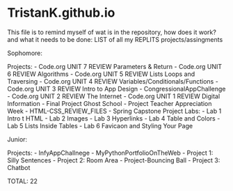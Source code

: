 # TristanK.github.io
This file is to remind myself of wat is in the 
repository, how does it work? and what it needs
to be done:
LIST of all my REPLITS projects/assingments


Sophomore:

  Projects:
    - Code.org UNIT 7 REVIEW Parameters & Return
    - Code.org UNIT 6 REVIEW Algorithms
    - Code.org UNIT 5 REVIEW Lists Loops and Traversing
    - Code.org UNIT 4 REVIEW Variables/Conditionals/Functions
    - Code.org UNIT 3 REVIEW Intro to App Design
    - CongressionalAppChallenge
    - Code.org UNIT 2 REVIEW The Internet
    - Code.org UNIT 1 REVIEW Digital Information
    - Final Project Ghost School
    - Project Teacher Appreciation Week
    - HTML-CSS_REVIEW_FILES
    - Spring Capstone Project
  Labs:
    - Lab 1 Intro t HTML
    - Lab 2 Images
    - Lab 3 Hyperlinks
    - Lab 4 Table and Colors
    - Lab 5 Lists Inside Tables
    - Lab 6 Favicaon and Styling Your Page

Junior:

  Projects:
    - InfyAppChallnege
    - MyPythonPortfolioOnTheWeb
    - Project 1: Silly Sentences
    - Project 2: Room Area
    - Project-Bouncing Ball
    - Project 3: Chatbot
    
TOTAL: 22
